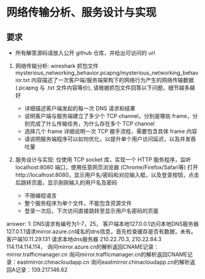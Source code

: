 # 网络传输分析、服务设计与实现

## 要求
- 所有解答源码请放入公开 github 仓库，并给出可访问的 url

1. 网络传输分析: wireshark 抓包文件 mysterious_networking_behavior.pcapng/mysterious_networking_behavior.txt 内容描述了一次客户端/服务端架构下的网络行为产生的网络传输数据 (.pcapng 与 .txt 文件内容等价), 请根据抓包文件回答以下问题，细节越多越好
    - 详细描述客户端发起的每一次 DNS 请求和结果
    - 说明客户端与服务端建立了多少个 TCP channel，分别是哪些 frame，分别完成了什么传输任务，为什么存在多个 TCP channel
    - 选择几个 frame 详细说明一次 TCP 握手流程，需要包含具体 frame 内容
    - 请说明服务端程序可以如何优化，以提升单个用户访问延迟，以及并发吞吐量

2. 服务设计与实现: 仅使用 TCP socket 库，实现一个 HTTP 服务程序，监听 localhost:8080 端口，使用任意网页浏览器 (Chrome/Firefox/Safari等) 打开 http://localhost:8080，显示用户名/密码和对应输入框，以及登录按钮，点击后跳转页面，显示刚刚输入的用户名及密码
   - 不限编程语言
   - 整个服务程序为单个文件，不能包含资源文件
   - 登录一次后，下次访问直接跳转至显示用户名密码的页面

answer:
1:
  DNS请求有编号为1-7，25，
  客户端本地127.0.0.1访问本地DNS服务器127.0.1.1请求mirror.azure.cn域名的dns信息，首先检查缓存是否有数据，未有。
   客户端10.11.29.131 请求本地dns服务器 210.22.70.3, 210.22.84.3 114.114.114.114，
   询问mirror.azure.cn的解析返回CNAME记录：mirror.trafficmanager.cn
   询问mirror.trafficmanager.cn的解析返回CNAME记录：eastmirror.chinacloudapp.cn
   询问eastmirror.chinacloudapp.cn的解析返回A记录：139.217.146.62
